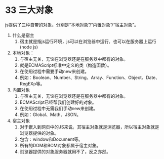 # 33 三大对象

js提供了三种自带的对象，分别是“本地对象”/“内置对象”/“宿主对象”。

1. 什么是宿主
   1. 宿主就是指js运行环境，js可以在浏览器中运行，也可以在服务器上运行(node js)
2. 本地对象：
   1. 与宿主无关，无论在浏览器还是在服务器中都有的对象。
   2. 就是ECMAScript标准中定义的类（构造函数）。
   3. 在使用过程中需要手动new来创建。
   4. 例如：Boolean、Number、String、Array、Function、Object、Date、RegEXp等。
3. 内置对象
   1. 与宿主无关，无论在浏览器还是在服务器中都有的对象。
   2. ECMAScript已经帮我们创建好的对象。
   3. 在使用过程中无需我们手动new来创建。
   4. 例如：Global、Math、JSON。
4. 宿主对象
   1. 对于嵌入到网页中的JS来说，其宿主对象就是浏览器，所以宿主对象就是浏览器提供的对象。
   2. 包含：window和Document等。
   3. 所有的DOM和BOM对象都属于宿主对象。
   4. 浏览器提供的对象服务器就用不了，反之亦然。